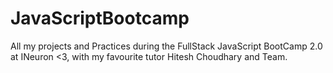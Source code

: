 # JavaScriptBootcamp
All my projects and Practices during the FullStack JavaScript BootCamp 2.0 at INeuron <3,
with my favourite tutor Hitesh Choudhary and Team.
